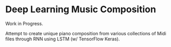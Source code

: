 # Deep Learning Music Composition
Work in Progress.

Attempt to create unique piano composition from various collections of Midi files through RNN using LSTM (w/ TensorFlow Keras).
